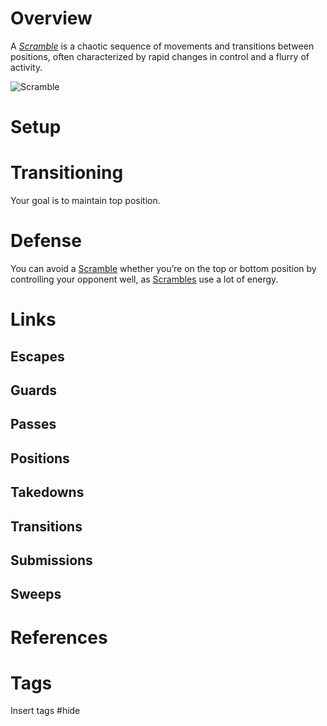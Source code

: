 # Overview
A *<u>Scramble</u>* is a chaotic sequence of movements and transitions between positions, often characterized by rapid changes in control and a flurry of activity.

![Scramble](https://bjj-world.com/wp-content/uploads/2019/10/9765823556afadca5edba2ebf40687dbd70161da120.jpg)
# Setup

# Transitioning
Your goal is to maintain top position.
# Defense
You can avoid a <u>Scramble</u> whether you’re on the top or bottom position by controlling your opponent well, as <u>Scrambles</u> use a lot of energy.
# Links
## Escapes
## Guards

## Passes
## Positions
## Takedowns
## Transitions
## Submissions
## Sweeps
# References
# Tags
Insert tags #hide